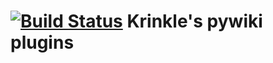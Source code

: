 # [![Build Status](https://travis-ci.org/Krinkle/ts-krinkle-pywiki.png)](https://travis-ci.org/Krinkle/ts-krinkle-pywiki) Krinkle's pywiki plugins

